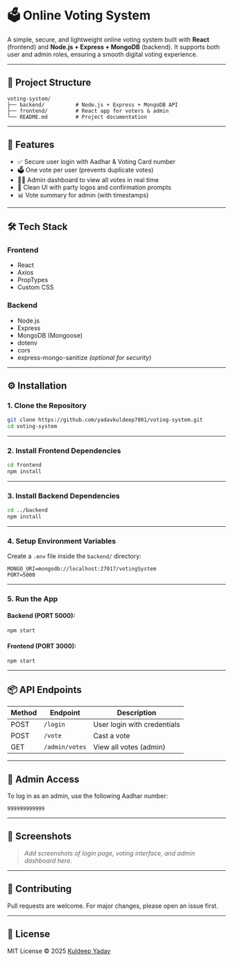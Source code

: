 
# 🗳️ Online Voting System

A simple, secure, and lightweight online voting system built with **React** (frontend) and **Node.js + Express + MongoDB** (backend). It supports both user and admin roles, ensuring a smooth digital voting experience.

---

## 📁 Project Structure

```
voting-system/
├── backend/          # Node.js + Express + MongoDB API
├── frontend/         # React app for voters & admin
└── README.md         # Project documentation
```

---

## 🚀 Features

- ✅ Secure user login with Aadhar & Voting Card number
- 🗳️ One vote per user (prevents duplicate votes)
- 👨‍💼 Admin dashboard to view all votes in real time
- 🧩 Clean UI with party logos and confirmation prompts
- 📊 Vote summary for admin (with timestamps)

---

## 🛠️ Tech Stack

### Frontend
- React
- Axios
- PropTypes
- Custom CSS

### Backend
- Node.js
- Express
- MongoDB (Mongoose)
- dotenv
- cors
- express-mongo-sanitize *(optional for security)*

---

## ⚙️ Installation

### 1. Clone the Repository

```bash
git clone https://github.com/yadavkuldeep7801/voting-system.git
cd voting-system
```

---

### 2. Install Frontend Dependencies

```bash
cd frontend
npm install
```

---

### 3. Install Backend Dependencies

```bash
cd ../backend
npm install
```

---

### 4. Setup Environment Variables

Create a `.env` file inside the `backend/` directory:

```env
MONGO_URI=mongodb://localhost:27017/votingSystem
PORT=5000
```

---

### 5. Run the App

#### Backend (PORT 5000):
```bash
npm start
```

#### Frontend (PORT 3000):
```bash
npm start
```

---

## 📦 API Endpoints

| Method | Endpoint             | Description               |
|--------|----------------------|---------------------------|
| POST   | `/login`             | User login with credentials |
| POST   | `/vote`              | Cast a vote              |
| GET    | `/admin/votes`       | View all votes (admin)   |

---

## 🔐 Admin Access

To log in as an admin, use the following Aadhar number:
```
999999999999
```

---

## 📸 Screenshots

> _Add screenshots of login page, voting interface, and admin dashboard here._

---

## 🤝 Contributing

Pull requests are welcome. For major changes, please open an issue first.

---

## 📄 License

MIT License © 2025 [Kuldeep Yadav](https://github.com/yadavkuldeep7801)
